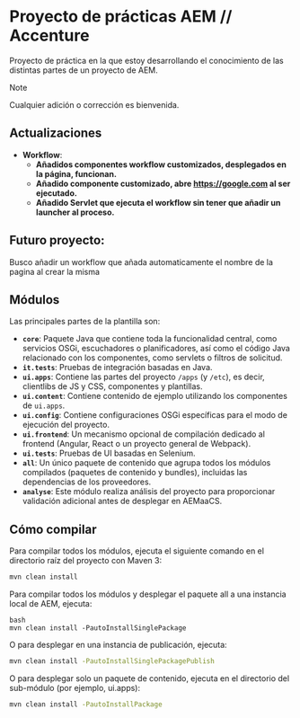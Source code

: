 # Proyecto de prácticas AEM // Accenture

Proyecto de práctica en la que estoy desarrollando el conocimiento de las distintas partes de un proyecto de AEM.

> [!NOTE]
> Cualquier adición o corrección es bienvenida.
>
> 
 ## Actualizaciones

- **Workflow**:
  - **Añadidos componentes workflow customizados, desplegados en la página, funcionan.**
  - **Añadido componente customizado, abre https://google.com al ser ejecutado.**
  - **Añadido Servlet que ejecuta el workflow sin tener que añadir un launcher al proceso.**

 ## Futuro proyecto:

Busco añadir un workflow que añada automaticamente el nombre de la pagina al crear la misma

## Módulos

Las principales partes de la plantilla son:

- **`core`**: Paquete Java que contiene toda la funcionalidad central, como servicios OSGi, escuchadores o planificadores, así como el código Java relacionado con los componentes, como servlets o filtros de solicitud.
- **`it.tests`**: Pruebas de integración basadas en Java.
- **`ui.apps`**: Contiene las partes del proyecto `/apps` (y `/etc`), es decir, clientlibs de JS y CSS, componentes y plantillas.
- **`ui.content`**: Contiene contenido de ejemplo utilizando los componentes de `ui.apps`.
- **`ui.config`**: Contiene configuraciones OSGi específicas para el modo de ejecución del proyecto.
- **`ui.frontend`**: Un mecanismo opcional de compilación dedicado al frontend (Angular, React o un proyecto general de Webpack).
- **`ui.tests`**: Pruebas de UI basadas en Selenium.
- **`all`**: Un único paquete de contenido que agrupa todos los módulos compilados (paquetes de contenido y bundles), incluidas las dependencias de los proveedores.
- **`analyse`**: Este módulo realiza análisis del proyecto para proporcionar validación adicional antes de desplegar en AEMaaCS.

## Cómo compilar

Para compilar todos los módulos, ejecuta el siguiente comando en el directorio raíz del proyecto con Maven 3:

```bash
mvn clean install
```

Para compilar todos los módulos y desplegar el paquete all a una instancia local de AEM, ejecuta:

```
bash
mvn clean install -PautoInstallSinglePackage
```

O para desplegar en una instancia de publicación, ejecuta:

```bash
mvn clean install -PautoInstallSinglePackagePublish
```
O para desplegar solo un paquete de contenido, ejecuta en el directorio del sub-módulo (por ejemplo, ui.apps):

```bash
mvn clean install -PautoInstallPackage
```

